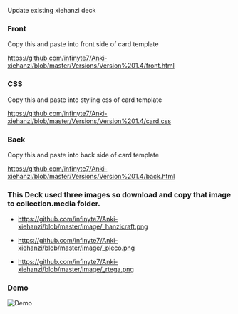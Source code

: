 Update existing xiehanzi deck

### Front
Copy this and paste into front side of card template

https://github.com/infinyte7/Anki-xiehanzi/blob/master/Versions/Version%201.4/front.html

### CSS
Copy this and paste into styling css of card template

https://github.com/infinyte7/Anki-xiehanzi/blob/master/Versions/Version%201.4/card.css

### Back
Copy this and paste into back side of card template

https://github.com/infinyte7/Anki-xiehanzi/blob/master/Versions/Version%201.4/back.html

### This Deck used three images so download and copy that image to collection.media folder.

- https://github.com/infinyte7/Anki-xiehanzi/blob/master/image/_hanzicraft.png

- https://github.com/infinyte7/Anki-xiehanzi/blob/master/image/_pleco.png

- https://github.com/infinyte7/Anki-xiehanzi/blob/master/image/_rtega.png

### Demo
![Demo](https://github.com/infinyte7/Anki-xiehanzi/blob/master/image/update%20anki%20desktop.gif?raw=true)